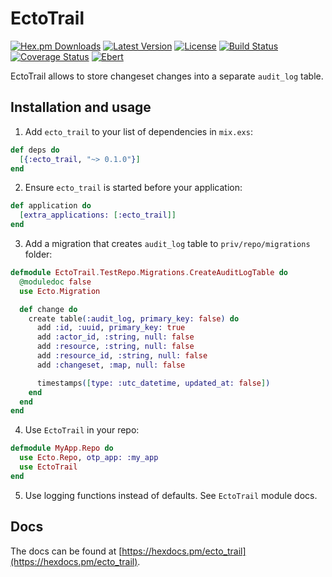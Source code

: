 # EctoTrail
[![Hex.pm Downloads](https://img.shields.io/hexpm/dw/ecto_trail.svg?maxAge=3600)](https://hex.pm/packages/ecto_trail) [![Latest Version](https://img.shields.io/hexpm/v/ecto_trail.svg?maxAge=3600)](https://hex.pm/packages/ecto_trail) [![License](https://img.shields.io/hexpm/l/ecto_trail.svg?maxAge=3600)](https://hex.pm/packages/ecto_trail) [![Build Status](https://travis-ci.org/Nebo15/ecto_trail.svg?branch=master)](https://travis-ci.org/Nebo15/ecto_trail) [![Coverage Status](https://coveralls.io/repos/github/Nebo15/ecto_trail/badge.svg?branch=master)](https://coveralls.io/github/Nebo15/ecto_trail?branch=master) [![Ebert](https://ebertapp.io/github/Nebo15/ecto_trail.svg)](https://ebertapp.io/github/Nebo15/ecto_trail)

EctoTrail allows to store changeset changes into a separate `audit_log` table.

## Installation and usage

1. Add `ecto_trail` to your list of dependencies in `mix.exs`:

  ```elixir
  def deps do
    [{:ecto_trail, "~> 0.1.0"}]
  end
  ```

2. Ensure `ecto_trail` is started before your application:

  ```elixir
  def application do
    [extra_applications: [:ecto_trail]]
  end
  ```

3. Add a migration that creates `audit_log` table to `priv/repo/migrations` folder:

  ```elixir
  defmodule EctoTrail.TestRepo.Migrations.CreateAuditLogTable do
    @moduledoc false
    use Ecto.Migration

    def change do
      create table(:audit_log, primary_key: false) do
        add :id, :uuid, primary_key: true
        add :actor_id, :string, null: false
        add :resource, :string, null: false
        add :resource_id, :string, null: false
        add :changeset, :map, null: false

        timestamps([type: :utc_datetime, updated_at: false])
      end
    end
  end
  ```

4. Use `EctoTrail` in your repo:

  ```elixir
  defmodule MyApp.Repo do
    use Ecto.Repo, otp_app: :my_app
    use EctoTrail
  end
  ```

5. Use logging functions instead of defaults. See `EctoTrail` module docs.

## Docs

The docs can be found at [https://hexdocs.pm/ecto_trail](https://hexdocs.pm/ecto_trail).

